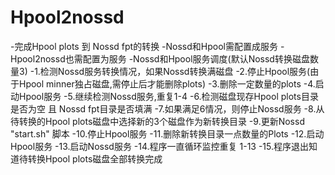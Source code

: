 # Hpool2nossd

-完成Hpool plots 到 Nossd fpt的转换
-Nossd和Hpool需配置成服务
-Hpool2nossd也需配置为服务
-Nossd和Hpool服务调度(默认Nossd转换磁盘数量3)
    -1.检测Nossd服务转换情况，如果Nossd转换满磁盘
    -2.停止Hpool服务(由于Hpool minner独占磁盘,需停止后才能删除plots)
    -3.删除一定数量的plots
    -4.启动Hpool服务
    -5.继续检测Nossd服务,重复1-4
    -6.检测磁盘现存Hpool plots目录是否为空 且 Nossd fpt目录是否填满
    -7.如果满足6情况，则停止Nossd服务
    -8.从待转换的Hpool plots磁盘中选择新的3个磁盘作为新转换目录
    -9.更新Nossd "start.sh" 脚本
    -10.停止Hpool服务
    -11.删除新转换目录一点数量的Plots
    -12.启动Hpool服务
    -13.启动Nossd服务
    -14.程序一直循环监控重复 1-13
    -15.程序退出知道待转换Hpool plots磁盘全部转换完成
